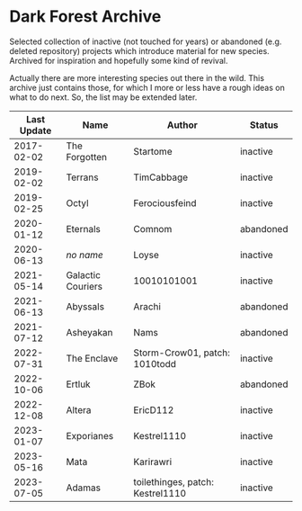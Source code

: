 # Dark Forest Archive

Selected collection of inactive (not touched for years) or abandoned (e.g. deleted repository) projects which introduce material for new species. Archived for inspiration and hopefully some kind of revival.

Actually there are more interesting species out there in the wild. This archive just contains those, for which I more or less have a rough ideas on what to do next. So, the list may be extended later.

| Last Update | Name              | Author                           | Status    |
|-------------|-------------------|----------------------------------|-----------|
| 2017-02-02  | The Forgotten     | Startome                         | inactive  |
| 2019-02-02  | Terrans           | TimCabbage                       | inactive  |
| 2019-02-25  | Octyl             | Ferociousfeind                   | inactive  |
| 2020-01-12  | Eternals          | Comnom                           | abandoned |
| 2020-06-13  | *no name*         | Loyse                            | inactive  |
| 2021-05-14  | Galactic Couriers | 10010101001                      | inactive  |
| 2021-06-13  | Abyssals          | Arachi                           | abandoned |
| 2021-07-12  | Asheyakan         | Nams                             | abandoned |
| 2022-07-31  | The Enclave       | Storm-Crow01, patch: 1010todd    | inactive  |
| 2022-10-06  | Ertluk            | ZBok                             | abandoned |
| 2022-12-08  | Altera            | EricD112                         | inactive  |
| 2023-01-07  | Exporianes        | Kestrel1110                      | inactive  |
| 2023-05-16  | Mata              | Karirawri                        | inactive  |
| 2023-07-05  | Adamas            | toilethinges, patch: Kestrel1110 | inactive  |
